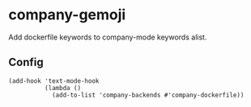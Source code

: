 # company-gemoji

Add dockerfile keywords to company-mode keywords alist.

## Config

```emacs-lisp
(add-hook 'text-mode-hook
          (lambda ()
            (add-to-list 'company-backends #'company-dockerfile))
```
